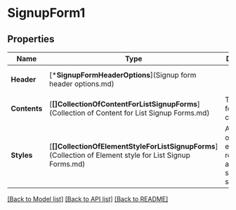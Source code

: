# SignupForm1

## Properties
Name | Type | Description | Notes
------------ | ------------- | ------------- | -------------
**Header** | [***SignupFormHeaderOptions**](Signup form header options.md) |  | [optional] [default to null]
**Contents** | [**[]CollectionOfContentForListSignupForms**](Collection of Content for List Signup Forms.md) | The signup form body content. | [optional] [default to null]
**Styles** | [**[]CollectionOfElementStyleForListSignupForms**](Collection of Element style for List Signup Forms.md) | An array of objects, each representing an element style for the signup form. | [optional] [default to null]

[[Back to Model list]](../README.md#documentation-for-models) [[Back to API list]](../README.md#documentation-for-api-endpoints) [[Back to README]](../README.md)


